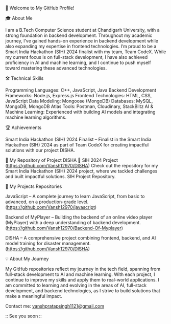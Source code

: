 👋 Welcome to My GitHub Profile!

🎓 About Me

I am a B.Tech Computer Science student at Chandigarh University, with a strong foundation in backend development. Throughout my academic journey, I’ve gained hands-on experience in backend development while also expanding my expertise in frontend technologies. I’m proud to be a Smart India Hackathon (SIH) 2024 finalist with my team, Team CodeX.
While my current focus is on full-stack development, I have also achieved proficiency in AI and machine learning, and I continue to push myself toward mastering these advanced technologies.

🛠️ Technical Skills

Programming Languages: C++, JavaScript, Java
Backend Development Frameworks: Node.js, Express.js
Frontend Technologies: HTML, CSS, JavaScript
Data Modeling: Mongoose (MongoDB)
Databases: MySQL, MongoDB, MongoDB Atlas
Tools: Postman, Cloudinary, StackBlitz
AI & Machine Learning: Experienced with building AI models and integrating machine learning algorithms.

🏆 Achievements

Smart India Hackathon (SIH) 2024 Finalist – Finalist in the Smart India Hackathon (SIH) 2024 as part of Team CodeX for creating impactful solutions with our project DISHA.

📂 My Repository of Project DISHA
🚀 SIH 2024 Project (https://github.com/Vansh12970/DISHA)
Check out the repository for my Smart India Hackathon (SIH) 2024 project, where we tackled challenges and built impactful solutions. SIH Project Repository.

🔧 My Projects Repositories

JavaScript – A complete journey to learn JavaScript, from basic to advanced, on a production-grade level. (https://github.com/Vansh12970/javascript)

Backend of MyPlayer – Building the backend of an online video player (MyPlayer) with a deep understanding of backend development. (https://github.com/Vansh12970/Backend-Of-Myplayer)

DISHA – A comprehensive project combining frontend, backend, and AI model training for disaster management.(https://github.com/Vansh12970/DISHA)

💡 About My Journey

My GitHub repositories reflect my journey in the tech field, spanning from full-stack development to AI and machine learning. With each project, I continue to improve my skills and apply them to real-world applications. I am committed to learning and evolving in the areas of AI, full-stack development, and backend technologies, as I strive to build solutions that make a meaningful impact.

Contact me: 
vanshpratapsingh1121@gmail.com

:: See you soon ::
